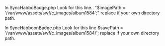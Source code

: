 In SyncHabboBadge.php
Look for this line..
"$imagePath = '/var/www/assets/swf/c_images/album1584';" replace if your own directory path.

In SyncHabboonBadge.php
Look for this line
$savePath = '/var/www/assets/swf/c_images/album1584/'; replace if your own directory path.

